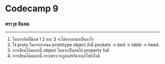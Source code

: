 # Codecamp 9

### ศราวุธ อินพล

---

1. ในบรรทัดที่มีเลข 1 2 และ 3 จะได้ค่าออกมาเป็นอะไร
2. ใช้ proto ในการกำหนด prototype object ดังนี้ pockets → bed → table → head.
3. การเขียนโค๊ดแบบนี้ object ไหนจะเป็นคนได้ property full
4. การเขียนโค๊ดแบบนี้ กระเพราะจะถูกแชร์กันจะแก้ไขยังไงดี
